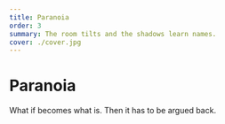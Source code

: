 ```yaml
---
title: Paranoia
order: 3
summary: The room tilts and the shadows learn names.
cover: ./cover.jpg
---
```


# Paranoia

<ImageBlock src="./cover.jpg" alt="Closed blinds and a watchful eye" />

<TextBlock>
What if becomes what is. Then it has to be argued back.
</TextBlock>
